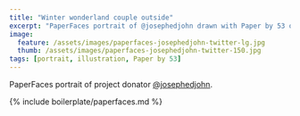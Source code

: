 ```yaml
---
title: "Winter wonderland couple outside"
excerpt: "PaperFaces portrait of @josephedjohn drawn with Paper by 53 on an iPad."
image: 
  feature: /assets/images/paperfaces-josephedjohn-twitter-lg.jpg
  thumb: /assets/images/paperfaces-josephedjohn-twitter-150.jpg
tags: [portrait, illustration, Paper by 53]
---
```


PaperFaces portrait of project donator [@josephedjohn](http://twitter.com/josephedjohn).

{% include boilerplate/paperfaces.md %}